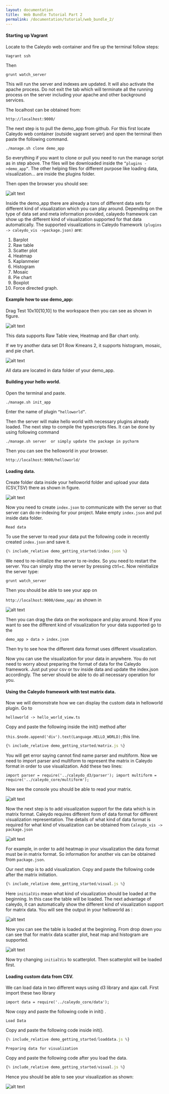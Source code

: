 ```yaml
---
layout: documentation
title:  Web Bundle Tutorial Part 2
permalink: /documentation/tutorial/web_bundle_2/
---
```



#### Starting up Vagrant
Locate to the Caleydo web container and fire up the terminal follow steps:

`Vagrant ssh` 

Then 

`grunt watch_server`


This will run the server and indexes are updated. It will also activate the apache process. Do not exit the tab which will terminate all the running process on the server including your apache and other background services.

The localhost can be obtained from:

`http://localhost:9000/`

The next step is to pull the demo_app from github.  For this first locate Caleydo web container (outside vagrant server) and open the terminal then paste the following command.

`./manage.sh clone demo_app`

So everything if you want to clone or pull you need to run the manage script as in step above. The files will be downloaded inside the `“plugins ->demo_app”`. The other helping files for different purpose like loading data, visualization… are inside the plugins folder.

Then open the browser you should see: 




![alt text](images/1.png "Caleydo Web Apps")



Inside the demo_app there are already a tons of different data sets for different kind of visualization which you can play around. Depending on the type of data set and meta information provided, calayedo framework can show up the different kind of visualization supported for that data automatically.
The supported visualizations in Caleydo framework `(plugins -> caleydo_vis ->package.json)` are:

1.	Barplot
2.	Raw table 
3.	Scatter plot
4.	Heatmap
5.	Kaplanmeier
6.	Histogram
7.	Mosaic
8.	Pie chart
9.	Boxplot
10.	Force directed graph.


####	Example how to use demo_app:
Drag Test 10x10[10,10] to the workspace then you can see as shown in figure.


![alt text](images/2.png "Test 10x10")


This data supports Raw Table view, Heatmap and Bar chart only.

If we try another data set D1 Row Kmeans 2, it supports histogram, mosaic, and pie chart.


![alt text](images/3.png "D1 Row Kmeans 2")

All data are located in data folder of your demo_app.


#### Building your hello world.

Open the terminal and paste.

`./manage.sh init_app`

Enter the name of plugin `“helloworld”`.

Then the server will make hello world with necessary plugins already loaded. The next step to compile the typescripts files. It can be done by using following command

`./manage.sh server  or simply update the package in pycharm`


Then you can see the helloworld in your browser.

`http://localhost:9000/helloworld/`

#### Loading data.
Create folder data inside your helloworld folder and upload your data (CSV,TSV) there as shown in figure.


![alt text](images/4.png "data")


Now you need to create `index.json` to communicate with the server so that server can do re-indexing for your project. Make empty `index.json` and put inside data folder.

`Read data`

To use the server to read your data put the following code in recently created `index.json` and save it.


```javascript
{% include_relative demo_getting_started/index.json %}
```
 
 We need to re-initialize the server to re-index. So you need to restart the server. You can simply stop the server by pressing ctrl+c. 
Now reinitialize the server type:

`grunt watch_server`

Then you should be able to see your app on 

`http://localhost:9000/demo_app/`  as shown in

![alt text](images/5.png "data")


Then you can drag the data on the workspace and play around.
Now if you want to see the different kind of visualization for your data supported go to the 

`demo_app > data > index.json`

Then try to see how the different data format uses different visualization.

Now you can use the visualization for your data in anywhere. You do not need to worry about preparing the format of data for the Caleydo framework. Just put your csv or tsv inside data and update the index.json accordingly. The server should be able to do all necessary operation for you.


#### Using the Caleydo framework with test matrix data.
Now we will demonstrate how we can display the custom data in helloworld plugin.
Go to 

`helloworld -> hello_world_view.ts` 

Copy and paste the following inside the init() method after 

`this.$node.append('div').text(Language.HELLO_WORLD);`this line.


```javascript
{% include_relative demo_getting_started/matrix.js %}
```
You will get error saying cannot find name parser and multiform. Now we need to import parser and multiform to represent the matrix in Caleydo format in order to use visualization.
Add these two lines:

`import parser = require('../caleydo_d3/parser');
import multiform = require('../caleydo_core/multiform');`

Now see the console you should be able to read your matrix.


![alt text](images/6.png "matrix")


Now the next step is to add visualization support for the data which is in matrix format. Caleydo requires different form of data format for different visualization representation. The details of what kind of data format is required for what kind of visualization can be obtained from 
`Caleydo_vis -> package.json`


![alt text](images/7.png "heatmap")


For example, in order to add heatmap in your visualization the data format must be in matrix format. So information for another vis can be obtained from `package.json`.

Our next step is to add visualization.
Copy and paste the following code after the matrix initiation. 

```javascript
{% include_relative demo_getting_started/visual.js %}
```

Here `initialVis` mean what kind of visualization should be loaded at the beginning. In this case the table will be loaded. The next advantage of caleydo, it can automatically show the different kind of visualization support for matrix data.
You will see the output in your helloworld as :

![alt text](images/8.png "matrix output")


Now you can see the table is loaded at the beginning. From drop down you can see that for matrix data scatter plot, heat map and histogram are supported.


![alt text](images/9.png "vis list")


Now try changing `initialVis` to scatterplot. Then scatterplot will be loaded first.


#### Loading custom data from CSV.
We can load data in two different ways using d3 library and ajax call.
First import these two library 

`import data = require('../caleydo_core/data');`

Now copy and paste the following code in init() .

`Load Data` 

Copy and paste the following code inside init().

```javascript
{% include_relative demo_getting_started/loaddata.js %}
```
`Preparing data for visualization`

Copy and paste the following code after you load the data.


```javascript
{% include_relative demo_getting_started/visual.js %}
```

Hence you should be able to see your visualization as shown:

![alt text](images/10.png "csv output")

